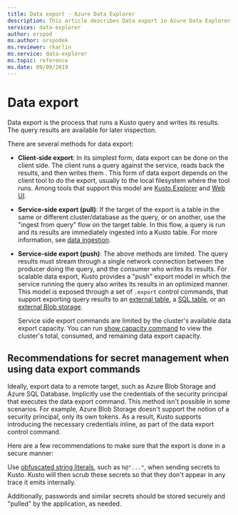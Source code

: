 ```yaml
---
title: Data export - Azure Data Explorer
description: This article describes Data export in Azure Data Explorer.
services: data-explorer
author: orspod
ms.author: orspodek
ms.reviewer: rkarlin
ms.service: data-explorer
ms.topic: reference
ms.date: 09/09/2019
---
```

# Data export

Data export is the process that runs a Kusto query and writes its results. The query results are available for later inspection.

There are several methods for data export:

* **Client-side export**:
  In its simplest form, data export can be done on the client side. The client
  runs a query against the service, reads back the results, and then writes them
. This form of data export depends on the client tool to do the
  export, usually to the local filesystem where the tool runs. Among tools
  that support this model are [Kusto.Explorer](../../tools/kusto-explorer.md) and
  [Web UI](../../../web-query-data.md).

* **Service-side export (pull)**:
  If the target of the export is a table in the same or different cluster/database
  as the query, or on another, use the "ingest from query" flow on the target table. In this flow, a query is run and its results are immediately ingested into a Kusto table. For more information, see [data ingestion](../../../ingest-data-overview.md).

* **Service-side export (push)**:
  The above methods are limited. The query results must stream through a single network connection between the producer doing the query, and the consumer who writes its results.
  For scalable data export, Kusto provides a "push" export model in which the service running the query also writes its results in an optimized manner. 
  This model is exposed through a set of `.export` control commands, that support exporting query results to an [external table](export-data-to-an-external-table.md),
  a [SQL table](export-data-to-sql.md), or an [external Blob storage](export-data-to-storage.md).
  
  Service side export commands are limited by the cluster's available data export capacity.
  You can run [show capacity command](../../management/diagnostics.md#show-capacity) to view the cluster's total, consumed, and remaining data export capacity.

## Recommendations for secret management when using data export commands

Ideally, export data to a remote target, such as Azure Blob Storage and Azure SQL Database. Implicitly use the credentials of the security principal that executes the data export command. This method isn't possible in some scenarios. For example, Azure Blob Storage doesn't support the notion of a security principal, only its own tokens.
As a result, Kusto supports introducing the necessary credentials inline, as part of the data export control command.

Here are a few recommendations to make sure that the export is done in a secure manner:

Use [obfuscated string literals](../../query/scalar-data-types/string.md#obfuscated-string-literals), such as `h@"..."`, when sending secrets to Kusto.
Kusto will then scrub these secrets so that they don't appear in any trace it emits internally.

Additionally, passwords and similar secrets should be stored securely and "pulled" by the application, as needed.
